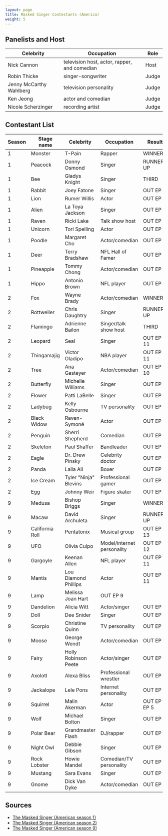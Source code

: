 ```yaml
---
layout: page
title: Masked Singer Contestants (America)
weight: 5
---
```


## Panelists and Host

| Celebrity | Occupation | Role |
| --------- | ---------- | ---- |
| Nick Cannon | television host, actor, rapper, and comedian | Host |
| Robin Thicke | singer-songwriter | Judge |
| Jenny McCarthy Wahlberg | television personality | Judge |
| Ken Jeong | actor and comedian | Judge |
| Nicole Scherzinger | recording artist | Judge |

## Contestant List

| Season | Stage name | Celebrity | Occupation | Result |
| ------ | ---------- | --------- | ---------- | ------ |
| 1 | Monster | T-Pain | Rapper | WINNER |
| 1 | Peacock | Donny Osmond | Singer | RUNNER-UP |
| 1 | Bee | Gladys Knight | Singer | THIRD |
| 1 | Rabbit | Joey Fatone | Singer | OUT EP 8 |
| 1 | Lion | Rumer Willis | Actor | OUT EP 8 |
| 1 | Alien | La Toya Jackson | Singer | OUT EP 7 |
| 1 | Raven | Ricki Lake | Talk show host | OUT EP 6 |
| 1 | Unicorn | Tori Spelling | Actor | OUT EP 5 |
| 1 | Poodle | Margaret Cho | Actor/comedian | OUT EP 4 |
| 1 | Deer | Terry Bradshaw | NFL Hall of Famer | OUT EP 3 |
| 1 | Pineapple | Tommy Chong | Actor/comedian | OUT EP 2 |
| 1 | Hippo | Antonio Brown | NFL player | OUT EP 1 |
| 2 | Fox | Wayne Brady | Actor/comedian | WINNER |
| 2 | Rottweiler | Chris Daughtry | Singer | RUNNER-UP |
| 2 | Flamingo | Adrienne Bailon | Singer/talk show host | THIRD |
| 2 | Leopard | Seal | Singer | OUT EP 11 |
| 2 | Thingamajig | Victor Oladipo | NBA player | OUT EP 11 |
| 2 | Tree | Ana Gasteyer | Actor/comedian | OUT EP 10 |
| 2 | Butterfly | Michelle Williams | Singer | OUT EP 9 |
| 2 | Flower | Patti LaBelle | Singer | OUT EP 8 |
| 2 | Ladybug | Kelly Osbourne | TV personality | OUT EP 7 |
| 2 | Black Widow | Raven-Symoné | Actor | OUT EP 6 |
| 2 | Penguin | Sherri Shepherd | Comedian | OUT EP 5 |
| 2 | Skeleton | Paul Shaffer | Bandleader | OUT EP 4 |
| 2 | Eagle | Dr. Drew Pinsky | Celebrity doctor | OUT EP 3 |
| 2 | Panda | Laila Ali | Boxer | OUT EP 2 |
| 2 | Ice Cream | Tyler "Ninja" Blevins | Professional gamer | OUT EP 1 |
| 2 | Egg | Johnny Weir | Figure skater | OUT EP 1 |
| 9 | Medusa | Bishop Briggs | Singer | WINNER |
| 9 | Macaw | David Archuleta | Singer | RUNNER-UP |
| 9 | California Roll | Pentatonix | Musical group | OUT EP 13 |
| 9 | UFO | Olivia Culpo | Model/internet personality | OUT EP 12 |
| 9 | Gargoyle | Keenan Allen | NFL player | OUT EP 11 |
| 9 | Mantis | Lou Diamond Phillips | Actor | OUT EP 11 |
| 9 | Lamp | Melissa Joan Hart | OUT EP 9 |
| 9 | Dandelion | Alicia Witt | Actor/singer | OUT EP 9 |
| 9 | Doll | Dee Snider | Singer | OUT EP 8 |
| 9 | Scorpio | Christine Quinn| TV personality | OUT EP 7 |
| 9 | Moose | George Wendt | Actor/comedian | OUT EP 7 |
| 9 | Fairy | Holly Robinson Peete | Actor/singer | OUT EP 6 |
| 9 | Axolotl | Alexa Bliss | Professional wrestler | OUT EP 6 |
| 9 | Jackalope | Lele Pons | Internet personality | OUT EP 5 |
| 9 | Squirrel | Malin Akerman | Actor | OUT EP EP 5 |
| 9 | Wolf | Michael Bolton | Singer | OUT EP 4 |
| 9 | Polar Bear | Grandmaster Flash | DJ/rapper | OUT EP 3 |
| 9 | Night Owl | Debbie Gibson | Singer | OUT EP 2 |
| 9 | Rock Lobster | Howie Mandel | Comedian/TV personality | OUT EP 2 |
| 9 | Mustang | Sara Evans | Singer | OUT EP 1 |
| 9 | Gnome | Dick Van Dyke | Actor/comedian | OUT EP 1 |

## Sources

* [The Masked Singer (American season 1)](https://en.wikipedia.org/wiki/The_Masked_Singer_(American_season_1))
* [The Masked Singer (American season 2)](https://en.wikipedia.org/wiki/The_Masked_Singer_(American_season_2))
* [The Masked Singer (American season 9)](https://en.wikipedia.org/wiki/The_Masked_Singer_(American_season_9))
